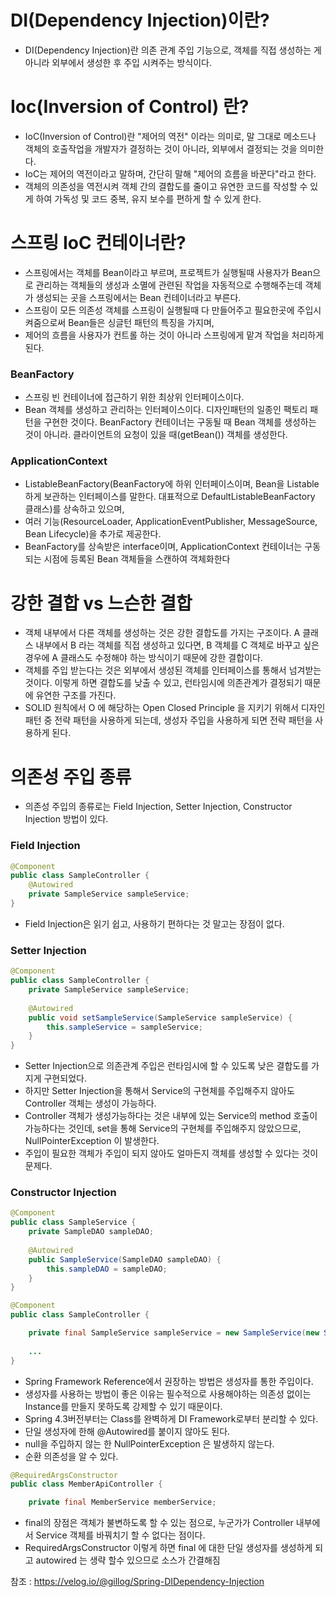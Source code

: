 # DI(Dependency Injection)이란? 
- DI(Dependency Injection)란 의존 관계 주입 기능으로, 객체를 직접 생성하는 게 아니라 외부에서 생성한 후 주입 시켜주는 방식이다.

# Ioc(Inversion of Control) 란?
- IoC(Inversion of Control)란 "제어의 역전" 이라는 의미로, 말 그대로 메소드나 객체의 호출작업을 개발자가 결정하는 것이 아니라, 외부에서 결정되는 것을 의미한다.
- IoC는 제어의 역전이라고 말하며, 간단히 말해 "제어의 흐름을 바꾼다"라고 한다.
- 객체의 의존성을 역전시켜 객체 간의 결합도를 줄이고 유연한 코드를 작성할 수 있게 하여 가독성 및 코드 중복, 유지 보수를 편하게 할 수 있게 한다.

# 스프링 IoC 컨테이너란?
- 스프링에서는 객체를 Bean이라고 부르며, 프로젝트가 실행될때 사용자가 Bean으로 관리하는 객체들의 생성과 소멸에 관련된 작업을 자동적으로 수행해주는데 객체가 생성되는 곳을 스프링에서는 Bean 컨테이너라고 부른다.
- 스프링이 모든 의존성 객체를 스프링이 실행될때 다 만들어주고 필요한곳에 주입시켜줌으로써 Bean들은 싱글턴 패턴의 특징을 가지며, 
- 제어의 흐름을 사용자가 컨트롤 하는 것이 아니라 스프링에게 맡겨 작업을 처리하게 된다.

### BeanFactory
- 스프링 빈 컨테이너에 접근하기 위한 최상위 인터페이스이다.
- Bean 객체를 생성하고 관리하는 인터페이스이다. 디자인패턴의 일종인 팩토리 패턴을 구현한 것이다. BeanFactory 컨테이너는 구동될 때 Bean 객체를 생성하는 것이 아니라. 클라이언트의 요청이 있을 때(getBean()) 객체를 생성한다.

### ApplicationContext
- ListableBeanFactory(BeanFactory에 하위 인터페이스이며, Bean을 Listable하게 보관하는 인터페이스를 말한다. 대표적으로 DefaultListableBeanFactory 클래스)를 상속하고 있으며,
- 여러 기능(ResourceLoader, ApplicationEventPublisher, MessageSource, Bean Lifecycle)을 추가로 제공한다.
- BeanFactory를 상속받은 interface이며, ApplicationContext 컨테이너는 구동되는 시점에 등록된 Bean 객체들을 스캔하여 객체화한다

 
# 강한 결합 vs 느슨한 결합
- 객체 내부에서 다른 객체를 생성하는 것은 강한 결합도를 가지는 구조이다. A 클래스 내부에서 B 라는 객체를 직접 생성하고 있다면, B 객체를 C 객체로 바꾸고 싶은 경우에 A 클래스도 수정해야 하는 방식이기 때문에 강한 결합이다.
- 객체를 주입 받는다는 것은 외부에서 생성된 객체를 인터페이스를 통해서 넘겨받는 것이다. 이렇게 하면 결합도를 낮출 수 있고, 런타임시에 의존관계가 결정되기 때문에 유연한 구조를 가진다.
- SOLID 원칙에서 O 에 해당하는 Open Closed Principle 을 지키기 위해서 디자인 패턴 중 전략 패턴을 사용하게 되는데, 생성자 주입을 사용하게 되면 전략 패턴을 사용하게 된다.

# 의존성 주입 종류
- 의존성 주입의 종류로는 Field Injection, Setter Injection, Constructor Injection 방법이 있다.

### Field Injection
```java
@Component
public class SampleController {
    @Autowired
    private SampleService sampleService;
}
```
- Field Injection은 읽기 쉽고, 사용하기 편하다는 것 말고는 장점이 없다.

### Setter Injection
```java
@Component
public class SampleController {
    private SampleService sampleService;
 
    @Autowired
    public void setSampleService(SampleService sampleService) {
        this.sampleService = sampleService;
    }
}
```
- Setter Injection으로 의존관계 주입은 런타임시에 할 수 있도록 낮은 결합도를 가지게 구현되었다.
- 하지만 Setter Injection을 통해서 Service의 구현체를 주입해주지 않아도 Controller 객체는 생성이 가능하다.
- Controller 객체가 생성가능하다는 것은 내부에 있는 Service의 method 호출이 가능하다는 것인데, set을 통해 Service의 구현체를 주입해주지 않았으므로, NullPointerException 이 발생한다.
- 주입이 필요한 객체가 주입이 되지 않아도 얼마든지 객체를 생성할 수 있다는 것이 문제다.

### Constructor Injection
```java
@Component
public class SampleService {
    private SampleDAO sampleDAO;
 
    @Autowired
    public SampleService(SampleDAO sampleDAO) {
        this.sampleDAO = sampleDAO;
    }
}

@Component
public class SampleController {

	private final SampleService sampleService = new SampleService(new SampleDAO());
    
	...
}
```
- Spring Framework Reference에서 권장하는 방법은 생성자를 통한 주입이다.
- 생성자를 사용하는 방법이 좋은 이유는 필수적으로 사용해야하는 의존성 없이는 Instance를 만들지 못하도록 강제할 수 있기 때문이다.
- Spring 4.3버전부터는 Class를 완벽하게 DI Framework로부터 분리할 수 있다.
- 단일 생성자에 한해 @Autowired를 붙이지 않아도 된다.
- null을 주입하지 않는 한 NullPointerException 은 발생하지 않는다.
- 순환 의존성을 알 수 있다.

```java
@RequiredArgsConstructor
public class MemberApiController {

    private final MemberService memberService;

```
- final의 장점은 객체가 불변하도록 할 수 있는 점으로, 누군가가 Controller 내부에서 Service 객체를 바꿔치기 할 수 없다는 점이다.
- RequiredArgsConstructor 이렇게 하면 final 에 대한 단일 생성자를 생성하게 되고 autowired 는 생략 할수 있으므로 소스가 간결해짐

참조 : https://velog.io/@gillog/Spring-DIDependency-Injection
